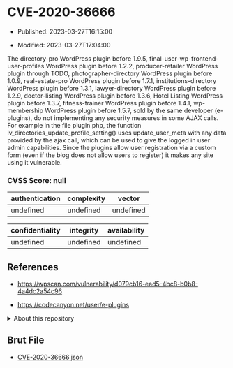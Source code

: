# CVE-2020-36666

- Published: 2023-03-27T16:15:00

- Modified: 2023-03-27T17:04:00

The directory-pro WordPress plugin before 1.9.5, final-user-wp-frontend-user-profiles WordPress plugin before 1.2.2, producer-retailer WordPress plugin through TODO, photographer-directory WordPress plugin before 1.0.9, real-estate-pro WordPress plugin before 1.7.1, institutions-directory WordPress plugin before 1.3.1, lawyer-directory WordPress plugin before 1.2.9, doctor-listing WordPress plugin before 1.3.6, Hotel Listing WordPress plugin before 1.3.7, fitness-trainer WordPress plugin before 1.4.1, wp-membership WordPress plugin before 1.5.7, sold by the same developer (e-plugins), do not implementing any security measures in some AJAX calls. For example in the file plugin.php, the function iv_directories_update_profile_setting() uses update_user_meta with any data provided by the ajax call, which can be used to give the logged in user admin capabilities. Since the plugins allow user registration via a custom form (even if the blog does not allow users to register) it makes any site using it vulnerable.

### CVSS Score: **null**

| authentication | complexity | vector |
| --- | --- | --- |
| undefined | undefined | undefined |

| confidentiality | integrity | availability |
| --- | --- | --- |
| undefined | undefined | undefined |

## References

* https://wpscan.com/vulnerability/d079cb16-ead5-4bc8-b0b8-4a4dc2a54c96

* https://codecanyon.net/user/e-plugins

<details>
<summary>About this repository</summary> 

  This repository is part of the project [Live Hack CVE](https://github.com/Live-Hack-CVE). Main website can be found [www.live-hack.org](https://www.live-hack.org) 
  
  Made by [Sn0wAlice](https://github.com/Sn0wAlice) for the people that care about security and need to have a feed of the latest CVEs. Hope you enjoy it, don't forget to star the repo and follow me on [Twitter](https://twitter.com/Sn0wAlice) and [Github](https://github.com/Sn0wAlice). And that is my [personnal website](https://www.alice-snow.me/)

  - [Home Page](https://github.com/Live-Hack-CVE)
  - [Framework](https://github.com/Live-Hack-CVE/cve-framework)
  - [CVE database](https://github.com/Live-Hack-CVE/full_database)
  - [Changelog](https://github.com/Live-Hack-CVE/Changelog)
</details>

## Brut File

* [CVE-2020-36666.json](https://raw.githubusercontent.com/Live-Hack-CVE/full_database/main/cves/2020/CVE-2020-36666.json)

